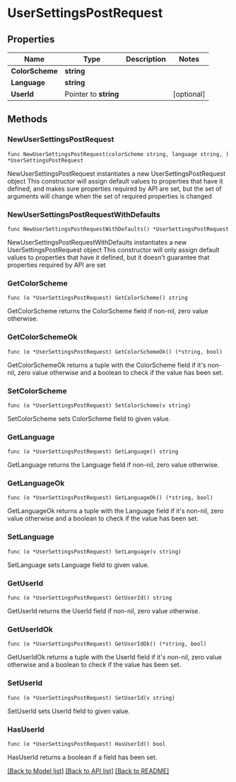 # UserSettingsPostRequest

## Properties

Name | Type | Description | Notes
------------ | ------------- | ------------- | -------------
**ColorScheme** | **string** |  | 
**Language** | **string** |  | 
**UserId** | Pointer to **string** |  | [optional] 

## Methods

### NewUserSettingsPostRequest

`func NewUserSettingsPostRequest(colorScheme string, language string, ) *UserSettingsPostRequest`

NewUserSettingsPostRequest instantiates a new UserSettingsPostRequest object
This constructor will assign default values to properties that have it defined,
and makes sure properties required by API are set, but the set of arguments
will change when the set of required properties is changed

### NewUserSettingsPostRequestWithDefaults

`func NewUserSettingsPostRequestWithDefaults() *UserSettingsPostRequest`

NewUserSettingsPostRequestWithDefaults instantiates a new UserSettingsPostRequest object
This constructor will only assign default values to properties that have it defined,
but it doesn't guarantee that properties required by API are set

### GetColorScheme

`func (o *UserSettingsPostRequest) GetColorScheme() string`

GetColorScheme returns the ColorScheme field if non-nil, zero value otherwise.

### GetColorSchemeOk

`func (o *UserSettingsPostRequest) GetColorSchemeOk() (*string, bool)`

GetColorSchemeOk returns a tuple with the ColorScheme field if it's non-nil, zero value otherwise
and a boolean to check if the value has been set.

### SetColorScheme

`func (o *UserSettingsPostRequest) SetColorScheme(v string)`

SetColorScheme sets ColorScheme field to given value.


### GetLanguage

`func (o *UserSettingsPostRequest) GetLanguage() string`

GetLanguage returns the Language field if non-nil, zero value otherwise.

### GetLanguageOk

`func (o *UserSettingsPostRequest) GetLanguageOk() (*string, bool)`

GetLanguageOk returns a tuple with the Language field if it's non-nil, zero value otherwise
and a boolean to check if the value has been set.

### SetLanguage

`func (o *UserSettingsPostRequest) SetLanguage(v string)`

SetLanguage sets Language field to given value.


### GetUserId

`func (o *UserSettingsPostRequest) GetUserId() string`

GetUserId returns the UserId field if non-nil, zero value otherwise.

### GetUserIdOk

`func (o *UserSettingsPostRequest) GetUserIdOk() (*string, bool)`

GetUserIdOk returns a tuple with the UserId field if it's non-nil, zero value otherwise
and a boolean to check if the value has been set.

### SetUserId

`func (o *UserSettingsPostRequest) SetUserId(v string)`

SetUserId sets UserId field to given value.

### HasUserId

`func (o *UserSettingsPostRequest) HasUserId() bool`

HasUserId returns a boolean if a field has been set.


[[Back to Model list]](../README.md#documentation-for-models) [[Back to API list]](../README.md#documentation-for-api-endpoints) [[Back to README]](../README.md)


